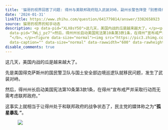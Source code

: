 ```yaml
---
title: '猫哥的视界回答了问题: 得州与美联邦政府陷入武装对峙，副州长警告拜登「别惹得州」，具体情况如何？事态将如何发展？'
date: '2024-01-31'
linkTitle: https://www.zhihu.com/question/641779814/answer/3382658923
source: 猫哥的视界的知乎动态
description: <p data-pid="XLX8sY5O">这几天，美国内战的瓜是越来越大了。</p><p data-pid="AqsHzyRz">先是美国得克萨斯州的国民警卫队与国土安全部边境巡逻队就移民问题，发生了武装对峙。</p><p
  data-pid="7WLj_pz7">然后，得州州长启动美国宪法第10条第3款1条，在得州“宣布戒严并采取行动而无需考虑联邦政府。”</p><p data-pid="WxMZZEh0">这事实上就相当于让得州处于和联邦政府的战争状态了，民主党的媒体称之为<b>“孤星暴乱
  ”</b>。</p><figure data-size="normal"><img src="https://pic3.zhimg.com/v2-da0ee2767f0dfac84496a7e1cf4b2b8a_1440w.jpg"
  data-caption="" data-size="normal" data-rawwidth="600" data-rawheight="400"  ...
disable_comments: true
---
```

<p data-pid="XLX8sY5O">这几天，美国内战的瓜是越来越大了。</p><p data-pid="AqsHzyRz">先是美国得克萨斯州的国民警卫队与国土安全部边境巡逻队就移民问题，发生了武装对峙。</p><p data-pid="7WLj_pz7">然后，得州州长启动美国宪法第10条第3款1条，在得州“宣布戒严并采取行动而无需考虑联邦政府。”</p><p data-pid="WxMZZEh0">这事实上就相当于让得州处于和联邦政府的战争状态了，民主党的媒体称之为<b>“孤星暴乱 ”</b>。</p><figure data-size="normal"><img src="https://pic3.zhimg.com/v2-da0ee2767f0dfac84496a7e1cf4b2b8a_1440w.jpg" data-caption="" data-size="normal" data-rawwidth="600" data-rawheight="400"  ...